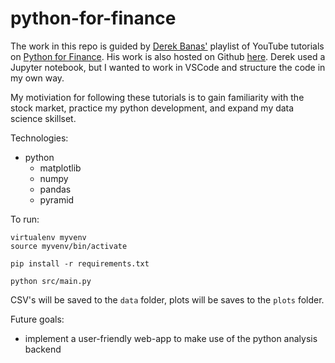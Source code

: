 # python-for-finance

The work in this repo is guided by [Derek Banas'](https://www.youtube.com/c/derekbanas) playlist of YouTube tutorials on [Python for Finance](https://youtube.com/playlist?list=PLGLfVvz_LVvTHOWIEBAl-YOr_FC8lRmWX). His work is also hosted on Github [here](https://github.com/derekbanas/Python4Finance). Derek used a Jupyter notebook, but I wanted to work in VSCode and structure the code in my own way.

My motiviation for following these tutorials is to gain familiarity with the stock market, practice my python development, and expand my data science skillset.

Technologies:
- python
    - matplotlib
    - numpy
    - pandas
    - pyramid

To run:
```
virtualenv myvenv
source myvenv/bin/activate

pip install -r requirements.txt

python src/main.py
```
CSV's will be saved to the `data` folder, plots will be saves to the `plots` folder.

Future goals:
- implement a user-friendly web-app to make use of the python analysis backend
